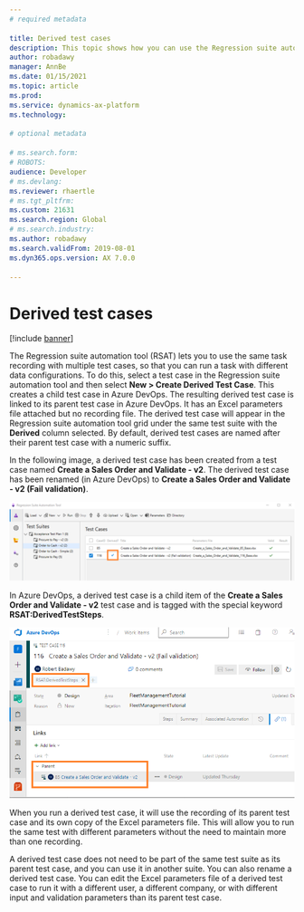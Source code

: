 ```yaml
---
# required metadata

title: Derived test cases
description: This topic shows how you can use the Regression suite automation tool to execute the same test case with multiple configurations.
author: robadawy
manager: AnnBe
ms.date: 01/15/2021
ms.topic: article
ms.prod: 
ms.service: dynamics-ax-platform
ms.technology: 

# optional metadata

# ms.search.form: 
# ROBOTS: 
audience: Developer
# ms.devlang: 
ms.reviewer: rhaertle
# ms.tgt_pltfrm: 
ms.custom: 21631
ms.search.region: Global
# ms.search.industry: 
ms.author: robadawy
ms.search.validFrom: 2019-08-01
ms.dyn365.ops.version: AX 7.0.0

---
```



# Derived test cases

[!include [banner](../../includes/banner.md)]

The Regression suite automation tool (RSAT) lets you to use the same task recording with multiple test cases, so that you can run a task with different data configurations. To do this, select a test case in the Regression suite automation tool and then select **New > Create Derived Test Case**. This creates a child test case in Azure DevOps. The resulting derived test case is linked to its parent test case in Azure DevOps. It has an Excel parameters file attached but no recording file. The derived test case will appear in the Regression suite automation tool grid under the same test suite with the **Derived** column selected. By default, derived test cases are named after their parent test case with a numeric suffix.

In the following image, a derived test case has been created from a test case named **Create a Sales Order and Validate - v2**. The derived test case has been renamed (in Azure DevOps) to **Create a Sales Order and Validate - v2 (Fail validation)**.

![Example of derived test case](media/derived-test-case.png)

In Azure DevOps, a derived test case is a child item of the **Create a Sales Order and Validate - v2** test case and is tagged with the special keyword **RSAT:DerivedTestSteps**.

![Example of derived test case that is automatically created](media/derived-1.png)

When you run a derived test case, it will use the recording of its parent test case and its own copy of the Excel parameters file. This will allow you to run the same test with different parameters without the need to maintain more than one recording.

A derived test case does not need to be part of the same test suite as its parent test case, and you can use it in another suite. You can also rename a derived test case. You can edit the Excel parameters file of a derived test case to run it with a different user, a different company, or with different input and validation parameters than its parent test case.
